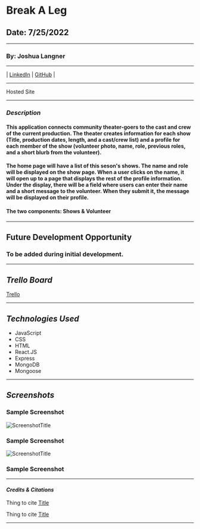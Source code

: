 # Break A Leg

## Date: 7/25/2022

---

### By: Joshua Langner

---

| [LinkedIn](https://www.linkedin.com/in/josh-langner-48) | [GitHub](https://github.com/jlangner87) |

---

Hosted Site

---

### **_Description_**

#### This application connects community theater-goers to the cast and crew of the current production. The theater creates information for each show (Title, production dates, length, and a cast/crew list) and a profile for each member of the show (volunteer photo, name, role, previous roles, and a short blurb from the volunteer).

#### The home page will have a list of this seson's shows. The name and role will be displayed on the show page. When a user clicks on the name, it will open up to a page that displays the rest of the profile information. Under the display, there will be a field where users can enter their name and a short message to the volunteer. When they submit it, the message will be displayed on their profile.

#### The two components: Shows & Volunteer

---

## **Future Development Opportunity**

### To be added during initial development.

---

## **_Trello Board_**

[Trello](https://trello.com/invite/b/4PqpHSkZ/8c35f8b876eae832e5ee083fb5e78a40/full-stack-mern-application)

---

## **_Technologies Used_**

- JavaScript
- CSS
- HTML
- React.JS
- Express
- MongoDB
- Mongoose

---

## **_Screenshots_**

### Sample Screenshot

![ScreenshotTitle](url)

### Sample Screenshot

![ScreenshotTitle](url)

### Sample Screenshot

---

#### _Credits & Citations_

Thing to cite [Title](URL)

Thing to cite [Title](URL)

---

